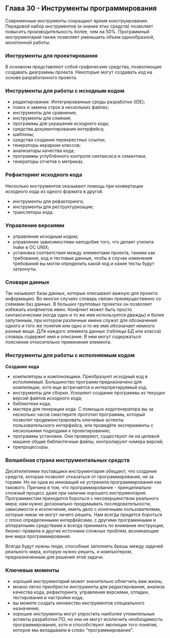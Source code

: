 ## Глава 30 - Инструменты программирования
Современные инструменты сокращают время конструирования. Передовой набор инструментов (и знание этих средств) позволяет повысить производительность более, чем на 50%. Программный инструментарий также позволяет уменьшить объем однообразной, монотонной работы.
### Инструменты для проектирования
В основном представляют собой графические средства, позволяющие создавать диаграммы проекта. Некоторые могут создавать код на основе разработанного проекта.
### Инструменты для работы с исходным кодом
- редактирование. Интегрированные среды разработки (IDE);
- поиск и замена строк в нескольких файлах;
- инструменты для сравнения;
- инструменты для слияния;
- программы для украшения исходного кода;
- средства документирования интерфейса;
- шаблоны;
- средства создания перекрестных ссылок;
- генераторы иерархии классов;
- анализаторы качества кода;
- программы углублённого контроля синтаксиса и семантики;
- генераторы отчетов о метриках.
### Рефакторинг исходного кода
Несколько инструментов оказывают помощь при конвертации исходного кода из одного формата в другой.
- инструменты для рефакторинга;
- инструменты для реструктуризации;
- трансляторы кода.
### Управление версиями
- управление исходным кодом;
- управление зависимостями наподобие того, что делает утилита make в ОС UNIX;
- установка соответствия между элементами проекта, такими как требования, код и тестовые данные, чтобы в случае изменения требований вы могли определить какой код и какие тесты будут затронуты.
### Словари данных
Так называют базы данных, которые описывают важную для проекта информацию. Во многих случаях словарь связан преимущественно со схемами баз данных. В больших групповых проектах он позволяет избежать конфликтов имен. Конфликт может быть просто синтаксическим (когда одно и то же имя используется дважды) и более запутанным, при котором различные имена служат для обозначения одного и того же понятия или одно и то же имя обозначает немного разные вещи. ДЛя каждого элемента данных (таблицы БД или класса) словарь содержит имя и описание. В нем могут содержаться пояснения относительно применения элемента.
### Инструменты для работы с исполняемым кодом
**Создание кода**
- компиляторы и компоновщики. Преобразуют исходный код в исполняемый. Большинство программ предназначено для компиляции, хотя еще встречается и интерпретируемый код.
- инструменты для сборки. Ускоряют создание программы из текущих версий файлов исходного кода;
- библиотеки кода;
- мастера для генерации кода. С помощью кодогенератора вы за несколько часов смастерите прототип программы, который позволит продемонстрировать ключевые аспекты пользовательского интерфейса, или проведёте эксперименты с несколькими подходами к проектированию;
- программы установки. Они проверяют, существуют ли на целевой машине общие библиотечные файлы, контролируют номера версий;
- препроцессоры.
### Волшебная страна инструментальных средств
Десятилетиями поставщики инструментария обещают, что создание средств, которые позволят отказаться от программирования, не за горами. Но ни одна из инноваций не устранила программирования как такового. Причина в том, что программирование - принципиально сложный процесс даже при наличии хорошего инструментария. Программистам приходится бороться с несовершенством реального мира; нам нужно досконально продумывать последовательности, зависимости и исключения, иметь дело с конечными пользователями, которые никак не могут ничего решить. Нам всегда придется бороться с плохо определенными интерфейсами, с другими программными и аппаратными средствами и всегда принимать по внимание инструкции, бизнес-правила и другие источники сложных проблем, возникающие вне мира программирования.

Всегда будут нужны люди, способные заполнить брешь между задачей реального мира, которую нужно решить, и компьютером, предназначенным для решения этой задачи.
### Ключевые моменты
- хороший инструментарий может значительно облегчить вам жизнь;
- можно легко приобрести инструменты для редактирования, анализа качества кода, рефакторинга, управления версиями, отладки, тестирования и настройки кода;
- вы можете создать множество инструментов специального назначения;
- хорошие инструменты могут упростить наиболее утомительные аспекты разработки ПО, но они не могут исключить необходимость программирования, хотя и способствуют эволюции того понятия, которое мы вкладываем в слово "программирование".